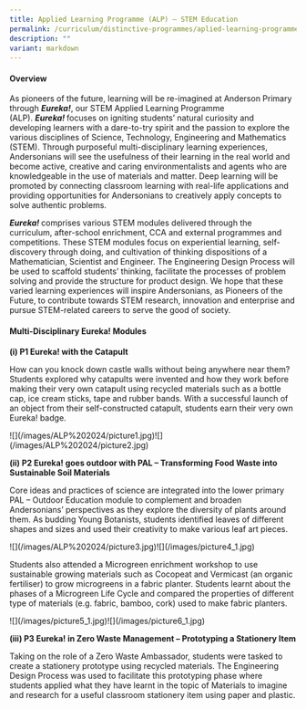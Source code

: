 ```yaml
---
title: Applied Learning Programme (ALP) – STEM Education
permalink: /curriculum/distinctive-programmes/aplied-learning-programme-alp-stem-education/
description: ""
variant: markdown
---
```

<h4><strong>Overview</strong></h4>
<p>As pioneers of the future, learning will be re-imagined at Anderson Primary through&nbsp;<strong><em>Eureka!</em></strong>, our STEM Applied Learning Programme (ALP).&nbsp;<strong><em>Eureka!&nbsp;</em></strong>focuses on igniting students’ natural curiosity and developing learners with a dare-to-try spirit and the passion to explore the various disciplines of Science, Technology, Engineering and Mathematics (STEM). Through purposeful multi-disciplinary learning experiences, Andersonians will see the usefulness of their learning in the real world and become active, creative and caring environmentalists and agents who are knowledgeable in the use of materials and matter. Deep learning will be promoted by connecting classroom learning with real-life applications and providing opportunities for Andersonians to creatively apply concepts to solve authentic problems.</p>
<p><strong><em>Eureka!&nbsp;</em></strong>comprises various STEM modules delivered through the curriculum, after-school enrichment, CCA and external programmes and competitions. These STEM modules focus on experiential learning, self-discovery through doing, and cultivation of thinking dispositions of a Mathematician, Scientist and Engineer. The Engineering Design Process will be used to scaffold students’ thinking, facilitate the processes of problem solving and provide the structure for product design. We hope that these varied learning experiences will inspire Andersonians, as Pioneers of the Future, to contribute towards STEM research, innovation and enterprise and pursue STEM-related careers to serve the good of society.</p>
<h4><strong>Multi-Disciplinary Eureka! Modules</strong></h4>
<p><strong>(i)	P1 Eureka! with the Catapult</strong></p>
<p>How can you knock down castle walls without being anywhere near them? Students explored why catapults were invented and how they work before making their very own catapult using recycled materials such as a bottle cap, ice cream sticks, tape and rubber bands. With a successful launch of an object from their self-constructed catapult, students earn their very own Eureka! badge.</p>
![](/images/ALP%202024/picture1.jpg)![](/images/ALP%202024/picture2.jpg)
<p><strong>(ii)	P2 Eureka! goes outdoor with PAL – Transforming Food Waste into Sustainable Soil Materials</strong></p>
<p>Core ideas and practices of science are integrated into the lower primary PAL – Outdoor Education module to complement and broaden Andersonians’ perspectives as they explore the diversity of plants around them. As budding Young Botanists, students identified leaves of different shapes and sizes and used their creativity to make various leaf art pieces.</p>
![](/images/ALP%202024/picture3.jpg)![](/images/picture4_1.jpg)
<p>Students also attended a Microgreen enrichment workshop to use sustainable growing materials such as Cocopeat and Vermicast (an organic fertiliser) to grow microgreens in a fabric planter. Students learnt about the phases of a Microgreen Life Cycle and compared the properties of different type of materials (e.g. fabric, bamboo, cork) used to make fabric planters.</p>
![](/images/picture5_1.jpg)![](/images/picture6_1.jpg)
<p><strong>(iii)	P3 Eureka! in Zero Waste Management – Prototyping a Stationery Item</strong></p>
<p>Taking on the role of a Zero Waste Ambassador, students were tasked to create a stationery prototype using recycled materials. The Engineering Design Process was used to facilitate this prototyping phase where students applied what they have learnt in the topic of Materials to imagine and research for a useful classroom stationery item using paper and plastic. </p>
